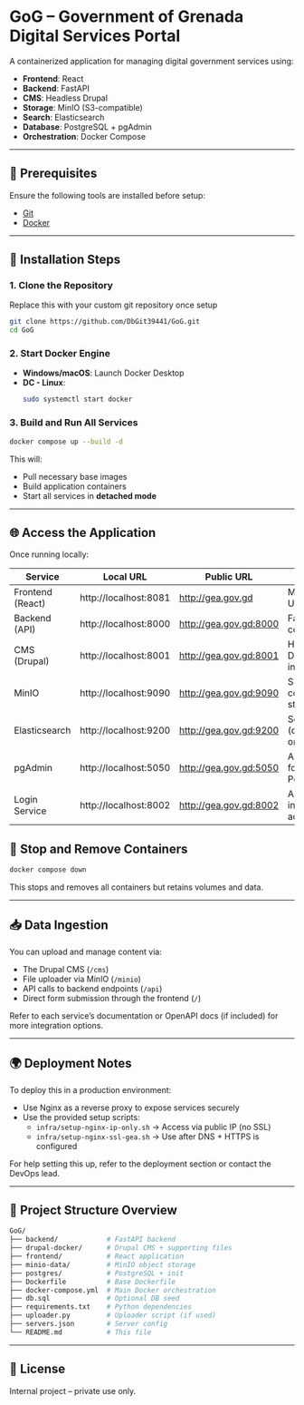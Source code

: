# GoG – Government of Grenada Digital Services Portal

A containerized application for managing digital government services using:

- **Frontend**: React
- **Backend**: FastAPI
- **CMS**: Headless Drupal
- **Storage**: MinIO (S3-compatible)
- **Search**: Elasticsearch
- **Database**: PostgreSQL + pgAdmin
- **Orchestration**: Docker Compose

---

## 🔧 Prerequisites

Ensure the following tools are installed before setup:

- [Git](https://git-scm.com/downloads)
- [Docker](https://www.docker.com/get-started)

---

## 🚀 Installation Steps

### 1. Clone the Repository
Replace this with your custom git repository once setup

```bash
git clone https://github.com/DbGit39441/GoG.git
cd GoG
```

### 2. Start Docker Engine

- **Windows/macOS**: Launch Docker Desktop
- **DC - Linux**:
  ```bash
  sudo systemctl start docker
  ```

### 3. Build and Run All Services

```bash
docker compose up --build -d
```

This will:
- Pull necessary base images
- Build application containers
- Start all services in **detached mode**

---


## 🌐 Access the Application

Once running locally:

| Service           | Local URL               | Public URL                      | Notes                     |
|------------------|--------------------------|---------------------------------|---------------------------|
| Frontend (React) | http://localhost:8081   | http://gea.gov.gd                | Main portal UI            |
| Backend (API)    | http://localhost:8000   | http://gea.gov.gd:8000           | FastAPI core APIs         |
| CMS (Drupal)     | http://localhost:8001   | http://gea.gov.gd:8001           | Headless Drupal instance  |
| MinIO            | http://localhost:9090   | http://gea.gov.gd:9090           | S3-compatible storage UI  |
| Elasticsearch    | http://localhost:9200   | http://gea.gov.gd:9200           | Search API (dev use only) |
| pgAdmin          | http://localhost:5050   | http://gea.gov.gd:5050           | Admin UI for PostgreSQL   |
| Login Service    | http://localhost:8002   | http://gea.gov.gd:8002           | Auth interface (if active)|

## 🛑 Stop and Remove Containers

```bash
docker compose down
```

This stops and removes all containers but retains volumes and data.

---

## 📥 Data Ingestion

You can upload and manage content via:
- The Drupal CMS (`/cms`)
- File uploader via MinIO (`/minio`)
- API calls to backend endpoints (`/api`)
- Direct form submission through the frontend (`/`)

Refer to each service’s documentation or OpenAPI docs (if included) for more integration options.

---

## 🌍 Deployment Notes

To deploy this in a production environment:
- Use Nginx as a reverse proxy to expose services securely
- Use the provided setup scripts:
  - `infra/setup-nginx-ip-only.sh` → Access via public IP (no SSL)
  - `infra/setup-nginx-ssl-gea.sh` → Use after DNS + HTTPS is configured

For help setting this up, refer to the deployment section or contact the DevOps lead.

---

## 📂 Project Structure Overview

```bash
GoG/
├── backend/            # FastAPI backend
├── drupal-docker/      # Drupal CMS + supporting files
├── frontend/           # React application
├── minio-data/         # MinIO object storage
├── postgres/           # PostgreSQL + init
├── Dockerfile          # Base Dockerfile
├── docker-compose.yml  # Main Docker orchestration
├── db.sql              # Optional DB seed
├── requirements.txt    # Python dependencies
├── uploader.py         # Uploader script (if used)
├── servers.json        # Server config
└── README.md           # This file
```

---

## 🧾 License

Internal project – private use only.
